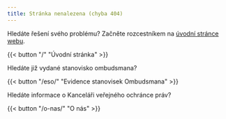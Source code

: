 ```yaml
---
title: Stránka nenalezena (chyba 404)
---
```


Hledáte řešení svého problému? Začněte rozcestníkem na [úvodní stránce webu](/).

{{< button "/" "Úvodní stránka" >}}

Hledáte již vydané stanovisko ombudsmana?

{{< button "/eso/" "Evidence stanovisek Ombudsmana" >}}

Hledáte informace o Kanceláři veřejného ochránce práv?

{{< button "/o-nas/" "O nás" >}}
